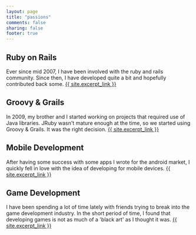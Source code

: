 ```yaml
---
layout: page
title: "passions"
comments: false
sharing: false
footer: true
---
```


## Ruby on Rails

Ever since mid 2007, I have been involved with the ruby and rails community. Since then, I have developed quite a bit and hopefully contributed back some. <a href="/ruby_on_rails">{{ site.excerpt_link }}</a>

## Groovy & Grails

In 2009, my brother and I started working on projects that required use of Java libraries. JRuby wasn't mature enough at the time, so we started using Groovy & Grails. It was the right decision. <a href="/groovy_and_grails">{{ site.excerpt_link }}</a>

## Mobile Development

After having some success with some apps I wrote for the android market, I quickly fell in love with the idea of developing for mobile devices. <a href="/mobile_development">{{ site.excerpt_link }}</a>

## Game Development

I have been spending a lot of time lately with friends trying to break into the game development industry. In the short period of time, I found that developing games is not as much of a 'black art' as I thought it was. <a href="/game_development">{{ site.excerpt_link }}</a>
